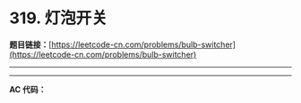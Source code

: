 # 319. 灯泡开关

**题目链接：**[https://leetcode-cn.com/problems/bulb-switcher](https://leetcode-cn.com/problems/bulb-switcher)

---

<Cards card="leetcode_319_bulb-switcher"></Cards>

---

**AC 代码：**

```java

```